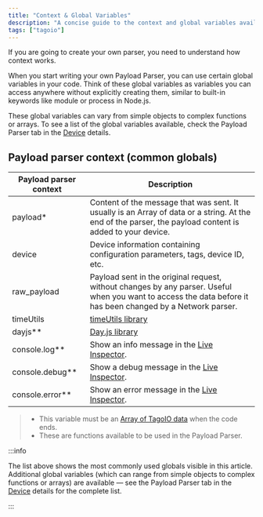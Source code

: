 ```yaml
---
title: "Context & Global Variables"
description: "A concise guide to the context and global variables available when creating a Payload Parser in TagoIO, including descriptions of the most common globals and where to find the full list."
tags: ["tagoio"]
---
```

If you are going to create your own parser, you need to understand how context works.

When you start writing your own Payload Parser, you can use certain global variables in your code. Think of these global variables as variables you can access anywhere without explicitly creating them, similar to built-in keywords like module or process in Node.js.

These global variables can vary from simple objects to complex functions or arrays. To see a list of the global variables available, check the Payload Parser tab in the [Device](/docs/tagoio/devices/) details.

## Payload parser context (common globals)

| Payload parser context | Description |
|---|---|
| payload* | Content of the message that was sent. It usually is an Array of data or a string. At the end of the parser, the payload content is added to your device. |
| device | Device information containing configuration parameters, tags, device ID, etc. |
| raw_payload | Payload sent in the original request, without changes by any parser. Useful when you want to access the data before it has been changed by a Network parser. |
| timeUtils | [timeUtils library](/docs/tagoio/devices/payload-parser/payload-parser-timeutils-library.md) |
| dayjs** | [Day.js library](https://day.js.org/) |
| console.log** | Show an info message in the [Live Inspector](/docs/tagoio/devices/live-inspector.md). |
| console.debug** | Show a debug message in the [Live Inspector](/docs/tagoio/devices/live-inspector.md). |
| console.error** | Show an error message in the [Live Inspector](/docs/tagoio/devices/live-inspector.md). |


> - This variable must be an [Array of TagoIO data](/docs/tagoio/devices/sending-data.md) when the code ends.  
> - These are functions available to be used in the Payload Parser.

:::info

The list above shows the most commonly used globals visible in this article. Additional global variables (which can range from simple objects to complex functions or arrays) are available — see the Payload Parser tab in the [Device](/docs/tagoio/devices/) details for the complete list.

:::